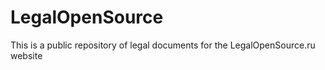 # LegalOpenSource
This is a public repository of legal documents for the LegalOpenSource.ru website
